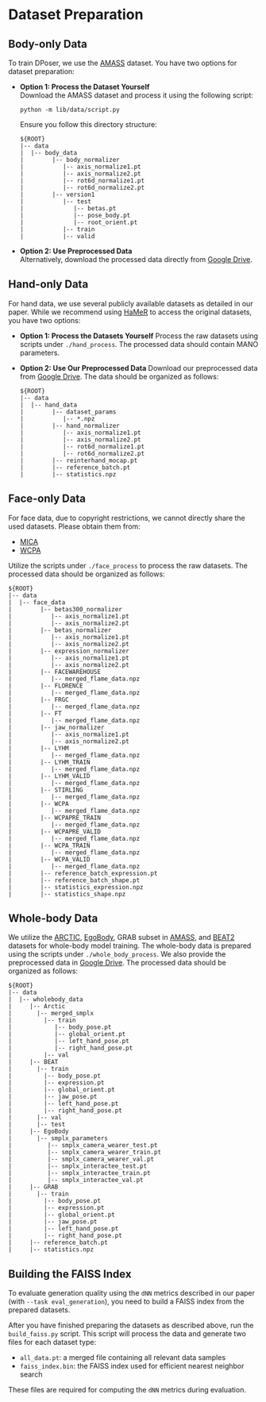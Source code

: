 # Dataset Preparation
## Body-only Data
To train DPoser, we use the [AMASS](https://amass.is.tue.mpg.de/) dataset. You have two options for dataset preparation:

- **Option 1: Process the Dataset Yourself**  
  Download the AMASS dataset and process it using the following script:
  ```shell
  python -m lib/data/script.py
  ```
  Ensure you follow this directory structure:
  ```
  ${ROOT}  
  |-- data  
  |  |-- body_data
  |        |-- body_normalizer
  |           |-- axis_normalize1.pt
  |           |-- axis_normalize2.pt
  |           |-- rot6d_normalize1.pt
  |           |-- rot6d_normalize2.pt
  |        |-- version1  
  |           |-- test  
  |              |-- betas.pt  
  |              |-- pose_body.pt  
  |              |-- root_orient.pt  
  |           |-- train  
  |           |-- valid  
  ```

- **Option 2: Use Preprocessed Data**  
  Alternatively, download the processed data directly from [Google Drive](https://drive.google.com/file/d/1TQi_wKxJU3TTcVko-oPlWvp8L12lNR7F/view?usp=sharing).

## Hand-only Data
For hand data, we use several publicly available datasets as detailed in our paper. While we recommend using [HaMeR](https://github.com/geopavlakos/hamer) to access the original datasets, you have two options:

- **Option 1: Process the Datasets Yourself**
  Process the raw datasets using scripts under `./hand_process`. The processed data should contain MANO parameters.

- **Option 2: Use Our Preprocessed Data**
  Download our preprocessed data from [Google Drive](https://drive.google.com/file/d/1VlJLJ_FHeU8q9-jeG9HrBuPlqEvKVpMU/view?usp=drive_link). The data should be organized as follows:
  ```
  ${ROOT}  
  |-- data  
  |  |-- hand_data              
  |        |-- dataset_params   
  |           |-- *.npz        
  |        |-- hand_normalizer
  |           |-- axis_normalize1.pt
  |           |-- axis_normalize2.pt
  |           |-- rot6d_normalize1.pt
  |           |-- rot6d_normalize2.pt 
  |        |-- reinterhand_mocap.pt  
  |        |-- reference_batch.pt 
  |        |-- statistics.npz  
  ```


## Face-only Data
For face data, due to copyright restrictions, we cannot directly share the used datasets. Please obtain them from:

- [MICA](https://github.com/Zielon/MICA)
- [WCPA](https://tianchi.aliyun.com/competition/entrance/531961/information)

Utilize the scripts under `./face_process` to process the raw datasets. The processed data should be organized as follows:
```
${ROOT}  
|-- data  
|  |-- face_data
|        |-- betas300_normalizer
|           |-- axis_normalize1.pt
|           |-- axis_normalize2.pt
|        |-- betas_normalizer
|           |-- axis_normalize1.pt
|           |-- axis_normalize2.pt
|        |-- expression_normalizer
|           |-- axis_normalize1.pt
|           |-- axis_normalize2.pt
|        |-- FACEWAREHOUSE
|           |-- merged_flame_data.npz
|        |-- FLORENCE
|           |-- merged_flame_data.npz
|        |-- FRGC
|           |-- merged_flame_data.npz
|        |-- FT
|           |-- merged_flame_data.npz
|        |-- jaw_normalizer
|           |-- axis_normalize1.pt
|           |-- axis_normalize2.pt
|        |-- LYHM
|           |-- merged_flame_data.npz
|        |-- LYHM_TRAIN
|           |-- merged_flame_data.npz
|        |-- LYHM_VALID
|           |-- merged_flame_data.npz
|        |-- STIRLING
|           |-- merged_flame_data.npz
|        |-- WCPA
|           |-- merged_flame_data.npz
|        |-- WCPAPRE_TRAIN
|           |-- merged_flame_data.npz
|        |-- WCPAPRE_VALID
|           |-- merged_flame_data.npz
|        |-- WCPA_TRAIN
|           |-- merged_flame_data.npz
|        |-- WCPA_VALID
|           |-- merged_flame_data.npz
|        |-- reference_batch_expression.pt
|        |-- reference_batch_shape.pt
|        |-- statistics_expression.npz
|        |-- statistics_shape.npz
```


## Whole-body Data
We utilize the [ARCTIC](https://github.com/zc-alexfan/arctic), [EgoBody](https://sanweiliti.github.io/egobody/egobody.html), GRAB subset in [AMASS](https://amass.is.tue.mpg.de/), and [BEAT2](https://pantomatrix.github.io/EMAGE/) datasets for whole-body model training.
The whole-body data is prepared using the scripts under `./whole_body_process`. We also provide the preprocessed data in [Google Drive](https://drive.google.com/file/d/1e_sF8b1aSi8BhXaQonOzL4ZaQ8BDCZu6/view?usp=sharing). The processed data should be organized as follows:

```
${ROOT}  
|-- data  
|  |-- wholebody_data
|     |-- Arctic
|       |-- merged_smplx
|         |-- train
|            |-- body_pose.pt
|            |-- global_orient.pt
|            |-- left_hand_pose.pt
|            |-- right_hand_pose.pt
|         |-- val
|     |-- BEAT
|       |-- train
|         |-- body_pose.pt
|         |-- expression.pt
|         |-- global_orient.pt
|         |-- jaw_pose.pt
|         |-- left_hand_pose.pt
|         |-- right_hand_pose.pt
|       |-- val
|       |-- test
|     |-- EgoBody
|       |-- smplx_parameters
|          |-- smplx_camera_wearer_test.pt
|          |-- smplx_camera_wearer_train.pt
|          |-- smplx_camera_wearer_val.pt
|          |-- smplx_interactee_test.pt
|          |-- smplx_interactee_train.pt
|          |-- smplx_interactee_val.pt
|     |-- GRAB
|       |-- train
|         |-- body_pose.pt
|         |-- expression.pt
|         |-- global_orient.pt
|         |-- jaw_pose.pt
|         |-- left_hand_pose.pt
|         |-- right_hand_pose.pt
|     |-- reference_batch.pt
|     |-- statistics.npz
```


## Building the FAISS Index

To evaluate generation quality using the `dNN` metrics described in our paper (with `--task eval_generation`), you need to build a FAISS index from the prepared datasets. 

After you have finished preparing the datasets as described above, run the `build_faiss.py` script. This script will process the data and generate two files for each dataset type:
- `all_data.pt`: a merged file containing all relevant data samples
- `faiss_index.bin`: the FAISS index used for efficient nearest neighbor search

These files are required for computing the `dNN` metrics during evaluation.
